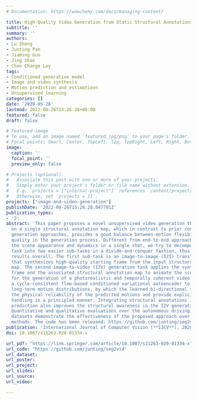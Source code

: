 ```yaml
---
# Documentation: https://wowchemy.com/docs/managing-content/

title: High-Quality Video Generation from Static Structural Annotations
subtitle: ''
summary: ''
authors:
- Lu Sheng
- Junting Pan
- Jiaming Guo
- Jing Shao
- Chen Change Loy
tags:
- Conditioned generative model
- Image and video synthesis
- Motion prediction and estimatiovn
- Unsupervised learning
categories: []
date: '2020-05-28'
lastmod: 2022-08-26T23:26:28+08:00
featured: false
draft: false

# Featured image
# To use, add an image named `featured.jpg/png` to your page's folder.
# Focal points: Smart, Center, TopLeft, Top, TopRight, Left, Right, BottomLeft, Bottom, BottomRight.
image:
  caption: ''
  focal_point: ''
  preview_only: false

# Projects (optional).
#   Associate this post with one or more of your projects.
#   Simply enter your project's folder or file name without extension.
#   E.g. `projects = ["internal-project"]` references `content/project/deep-learning/index.md`.
#   Otherwise, set `projects = []`.
projects: ["image-and-video-generation"]
publishDate: '2022-08-26T15:26:28.047791Z'
publication_types:
- '2'
abstract: 'This paper proposes a novel unsupervised video generation that is conditioned
  on a single structural annotation map, which in contrast to prior conditioned video
  generation approaches, provides a good balance between motion flexibility and visual
  quality in the generation process. Different from end-to-end approaches that model
  the scene appearance and dynamics in a single shot, we try to decompose this difficult
  task into two easier sub-tasks in a divide-and-conquer fashion, thus achieving remarkable
  results overall. The first sub-task is an image-to-image (I2I) translation task
  that synthesizes high-quality starting frame from the input structural annotation
  map. The second image-to-video (I2V) generation task applies the synthesized starting
  frame and the associated structural annotation map to animate the scene dynamics
  for the generation of a photorealistic and temporally coherent video. We employ
  a cycle-consistent flow-based conditioned variational autoencoder to capture the
  long-term motion distributions, by which the learned bi-directional flows ensure
  the physical reliability of the predicted motions and provide explicit occlusion
  handling in a principled manner. Integrating structural annotations into the flow
  prediction also improves the structural awareness in the I2V generation process.
  Quantitative and qualitative evaluations over the autonomous driving and human action
  datasets demonstrate the effectiveness of the proposed approach over the state-of-the-art
  methods. The code has been released: https://github.com/junting/seg2vid.'
publication: 'International Journal of Computer Vision (**IJCV**), 2020'
doi: 10.1007/s11263-020-01334-x

url_pdf: "https://link.springer.com/article/10.1007/s11263-020-01334-x"
url_code: "https://github.com/junting/seg2vid"
url_dataset:
url_poster:
url_project:
url_slides:
url_source:
url_video:

---
```

